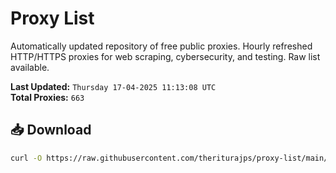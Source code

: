 # Proxy List

Automatically updated repository of free public proxies. Hourly refreshed HTTP/HTTPS proxies for web scraping, cybersecurity, and testing. Raw list available.

**Last Updated:** `Thursday 17-04-2025 11:13:08 UTC`  
**Total Proxies:** `663`

## 📥 Download
```bash
curl -O https://raw.githubusercontent.com/theriturajps/proxy-list/main/proxies.txt

